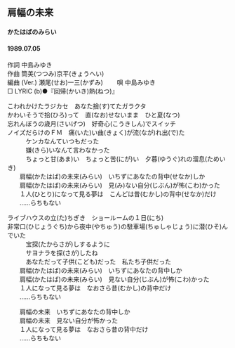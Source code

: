 ## 肩幅の未来
#### かたはばのみらい
#### 1989.07.05


作詞     中島みゆき  
作曲      筒美(つつみ)京平(きょうへい)  
編曲 (Ver.) 瀬尾(せお)一三(かずみ)　　 
唄     中島みゆき   
□ LYRIC (b)●『回帰(かいき)熱(ねつ)』　　  
   
   
こわれかけたラジカセ　あなた捨(す)てたガラクタ   
かわいそうで拾(ひろ)って　直(なお)せないまま　ひと夏(なつ)   
忘れんぼうの歳月(さいげつ)　好奇心(こうきしん)でスイッチ   
ノイズだらけのＦＭ　痛(いた)い曲(きょく)が流(なが)れ出(で)た   
　　　ケンカなんていつもだった   
　　　嫌(きら)いなんて言わなかった   
　　　ちょっと甘(あま)い　ちょっと苦(にが)い　夕暮(ゆうぐ)れの溜息(ためいき)   
　　肩幅(かたはば)の未来(みらい)　いちずにあなたの背中(せなか)しか   
　　肩幅(かたはば)の未来(みらい)　見(み)ない自分(じぶん)が怖(こわ)かった   
　　１人(ひとり)になって見る夢は　こんどは昔(むかし)の背中(せなか)だけ   
　　……らちもない   
   
ライブハウスの立(た)ちぎき　ショールームの１日(にち)   
非常口(ひじょうぐち)から夜中(やちゅう)の駐車場(ちゅしゃじょう)に潜(ひそ)んでいた   
　　　宝探(たからさが)しするように   
　　　サヨナラを探(さが)したね   
　　　あなただって子供(こども)だった　私たち子供だった   
　　肩幅(かたはば)の未来(みらい)　いちずにあなたの背中しか   
　　肩幅(かたはば)の未来(みらい)　見ない自分(じぶん)が怖(こわ)かった   
　　１人になって見る夢は　なおさら昔(むかし)の背中だけ   
　　……らちもない   
   
　　肩幅の未来　いちずにあなたの背中しか   
　　肩幅の未来　見ない自分が怖かった   
　　１人になって見る夢は　なおさら昔の背中だけ   
　　……らちもない   